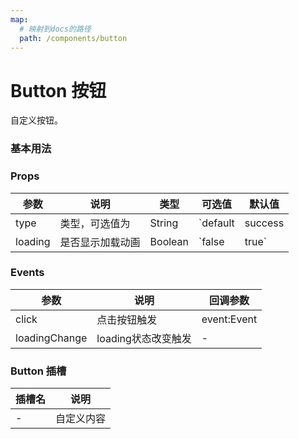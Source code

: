 ```yaml
---
map:
  # 映射到docs的路径
  path: /components/button
---
```


# Button 按钮

自定义按钮。

### 基本用法

<demo src="./demo/demo.vue"
  language="vue"
  title="基本用法"
  desc="点击切换。">
</demo>

### Props

| 参数     | 说明                   | 类型     | 可选值    | 默认值    |
| -------- | --------------------- | ------- | --------- | ------- |
| type     | 类型，可选值为          | String  | `default|success|info|priamry ` |`default ` |
| loading    | 是否显示加载动画       | Boolean | `false|true`   | `false`   |

### Events

| 参数     | 说明                        | 回调参数     | 
| -------- | ------------------------- | ------- |
| click | 点击按钮触发                    | event:Event  |
| loadingChange | loading状态改变触发     |    -     |

### Button 插槽

| 插槽名     | 说明                   | 
| -------- | ---------------------- | 
| -     | 自定义内容                  | 
    